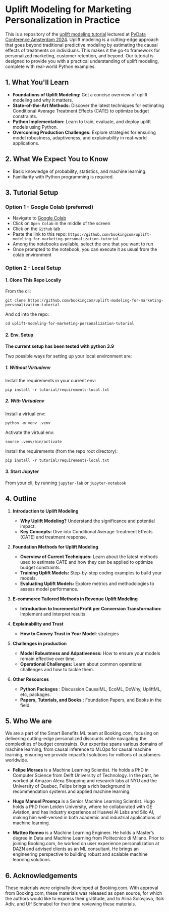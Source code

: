 # Uplift Modeling for Marketing Personalization in Practice

This is a repository of the [uplift modeling tutorial](https://amsterdam2024.pydata.org/cfp/talk/3VJUMJ/) lectured at [PyData Conference Amsterdam 2024](https://amsterdam.pydata.org/program/).
Uplift modeling is a cutting-edge approach that goes beyond traditional predictive modeling by estimating the causal effects of treatments on individuals. This makes it the go-to framework for personalized marketing, customer retention, and beyond. Our tutorial is designed to provide you with a practical understanding of uplift modeling, complete with real-world Python examples. 

## 1. What You'll Learn

- **Foundations of Uplift Modeling:** Get a concise overview of uplift modeling and why it matters.
- **State-of-the-Art Methods:** Discover the latest techniques for estimating Conditional Average Treatment Effects (CATE) to optimize budget constraints.
- **Python Implementation:** Learn to train, evaluate, and deploy uplift models using Python.
- **Overcoming Production Challenges:** Explore strategies for ensuring model robustness, adaptiveness, and explainability in real-world applications.

## 2. What We Expect You to Know

- Basic knowledge of probability, statistics, and machine learning.
- Familiarity with Python programming is required.

## 3. Tutorial Setup

### Option 1 - Google Colab (preferred)

- Navigate to [Google Colab](https://colab.google/)
- Click on `Open Colab` in the middle of the screen
- Click on the `Github` tab
- Paste the link to this repo: `https://github.com/bookingcom/uplift-modeling-for-marketing-personalization-tutorial`
- Among the notebooks available, select the one that you want to run
- Once prompted to the notebook, you can execute it as usual from the colab environment

### Option 2 - Local Setup

#### 1. Clone This Repo Locally

From the cli:

```git clone https://github.com/bookingcom/uplift-modeling-for-marketing-personalization-tutorial```

And cd into the repo:

```cd uplift-modeling-for-marketing-personalization-tutorial```

#### 2. Env. Setup

**The current setup has been tested with python 3.9**

Two possible ways for setting up your local environment are:

##### 1. Without Virtualenv

Install the requirements in your current env:

`pip install -r tutorial/requirements-local.txt`

##### 2. With Virtualenv

Install a virtual env:

`python -m venv .venv`

Activate the virtual env:

`source .venv/bin/activate`

Install the requirements (from the repo root directory):

`pip install -r tutorial/requirements-local.txt`

#### 3. Start Jupyter

From your cli, by running `jupyter-lab` or `jupyter-notebook`

## 4. Outline

1. **Introduction to Uplift Modeling**
   - **Why Uplift Modeling?** Understand the significance and potential impact.
   - **Key Concepts:** Dive into Conditional Average Treatment Effects (CATE) and treatment response.

2. **Foundation Methods for Uplift Modeling**
   - **Overview of Current Techniques:** Learn about the latest methods used to estimate CATE and how they can be applied to optimize budget constraints.
   - **Training Uplift Models:** Step-by-step coding examples to build your models.
   - **Evaluating Uplift Models:** Explore metrics and methodologies to assess model performance.

3. **E-commerce Tailored Methods in Revenue Uplift Modeling**
    - **Introduction to Incremental Profit per Conversion Transformation:** Implement and interpret results.

4. **Explainability and Trust**
   - **How to Convey Trust in Your Model**: strategies

5. **Challenges in production**
   - **Model Robustness and Adpativeness:** How to ensure your models remain effective over time.
   - **Operational Challenges:** Learn about common operational challenges and how to tackle them.

6. **Other Resources**
   - **Python Packages** : Discussion CausalML, EcoML, DoWhy, UpliftML, etc, packages.
   - **Papers, Tutorials, and Books** : Foundation Papers, and Books in the field.

## 5. Who We are

We are a part of the Smart Benefits ML team at Booking.com, focusing on delivering cutting-edge personalized discounts while navigating the complexities of budget constraints. Our expertise spans various domains of machine learning, from causal inference to MLOps for causal machine learning, ensuring we provide impactful solutions for millions of customers worldwide.


- **Felipe Moraes** is a Machine Learning Scientist. He holds a PhD in Computer Science from Delft University of Technology. In the past, he worked at Amazon Alexa Shopping and research labs at NYU and the University of Quebec, Felipe brings a rich background in recommendation systems and applied machine learning.

- **Hugo Manuel Proença** is a Senior Machine Learning Scientist. Hugo holds a PhD from Leiden University, where he collaborated with GE Aviation, and has industry experience at Huawei AI Labs and Silo AI, making him well-versed in both academic and industrial applications of machine learning.

- **Matteo Romeo** is a Machine Learning Engineer. He holds a Master’s degree in Data and Machine Learning from Politecnico di Milano. Prior to joining Booking.com, he worked on user experience personalization at DAZN and advised clients as an ML consultant. He brings an engineering perspective to building robust and scalable machine learning solutions.

## 6. Acknowledgements

These materials were originally developed at Booking.com. With approval from Booking.com, these materials was released as open source, for which the authors would like to express their gratitude, and to Alina Solovjova, Itsik Adiv, and Ulf Schnabel for their time reviewing these materials.
